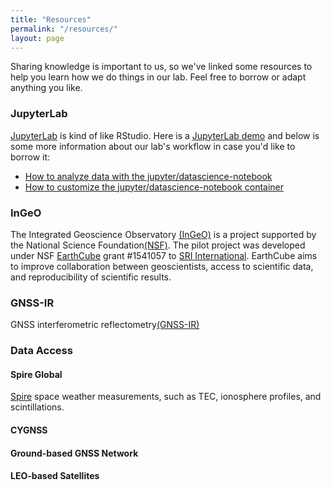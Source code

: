 ```yaml
---
title: "Resources"
permalink: "/resources/"
layout: page
---
```


Sharing knowledge is important to us, so we've linked some resources to help you learn how we do things in our lab. Feel free to borrow or adapt anything you like. 

### JupyterLab

[JupyterLab](https://jupyterlab.readthedocs.io/en/stable/) is kind of like RStudio. Here is a [JupyterLab demo](https://mybinder.org/v2/gh/jupyterlab/jupyterlab-demo/master?urlpath=lab/tree/demo) and below is some more information about our lab's workflow in case you'd like to borrow it: 

- [How to analyze data with the jupyter/datascience-notebook](2021-01-09-datascience-container)
- [How to customize the jupyter/datascience-notebook container](https://www.youtube.com/watch?v=UXxUcZDSNwA&feature=youtu.be&ab_channel=KathrynSchuler)

### InGeO

The Integrated Geoscience Observatory [(InGeO)](https://ingeo.datatransport.org/home/) is a project supported by the National Science Foundation[(NSF)](https://nsf.gov/). The pilot project was developed under NSF [EarthCube](https://www.earthcube.org/) grant #1541057 to [SRI International](https://www.sri.com/). EarthCube aims to improve collaboration between geoscientists, access to scientific data, and reproducibility of scientific results.

### GNSS-IR

GNSS interferometric reflectometry[(GNSS-IR)](https://www.unavco.org/event/2021-gnss-interferometric-reflectometry/)

### Data Access

#### Spire Global

[Spire](https://earthdata.nasa.gov/esds/csdap/commercial-datasets) space weather measurements, such as TEC, ionosphere profiles, and scintillations.

#### CYGNSS

#### Ground-based GNSS Network

#### LEO-based Satellites


<!-- ### Websites and Wikis

Our website is hosted with [Github Pages](https://pages.github.com/) and uses the [constrast](https://github.com/niklasbuschmann/contrast) theme.  We also keep a [Lab Wiki](https://wiki.childlanglab.com/) including our [Lab Handbook](https://wiki.childlanglab.com/resources/lab-handbook), to keep track of how we do things and share with others. Feel free to use ours as a jumping off point to create your own. -->



